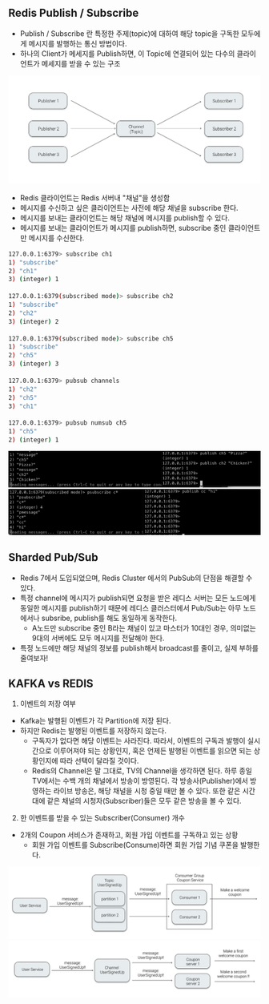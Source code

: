 ## Redis Publish / Subscribe
- Publish / Subscribe 란 특정한 주제(topic)에 대하여 해당 topic을 구독한 모두에게 메시지를 발행하는 통신 방법이다.
- 하나의 Client가 메세지를 Publish하면, 이 Topic에 연결되어 있는 다수의 클라이언트가 메세지를 받을 수 있는 구조

![img.png](img.png)

- Redis 클라이언트는 Redis 서버내 "채널"을 생성함
- 메시지를 수신하고 싶은 클라이언트는 사전에 해당 채널을 subscribe 한다.
- 메시지를 보내는 클라이언트는 해당 채널에 메시지를 publish할 수 있다.
- 메시지를 보내는 클라이언트가 메시지를 publish하면, subscribe 중인 클라이언트만 메시지를 수신한다.

```bash
127.0.0.1:6379> subscribe ch1
1) "subscribe"
2) "ch1"
3) (integer) 1

127.0.0.1:6379(subscribed mode)> subscribe ch2
1) "subscribe"
2) "ch2"
3) (integer) 2

127.0.0.1:6379(subscribed mode)> subscribe ch5
1) "subscribe"
2) "ch5"
3) (integer) 3

127.0.0.1:6379> pubsub channels
1) "ch2"
2) "ch5"
3) "ch1"

127.0.0.1:6379> pubsub numsub ch5
1) "ch5"
2) (integer) 1
```

![img_3.png](img_3.png)
![img_4.png](img_4.png)

## Sharded Pub/Sub
- Redis 7에서 도입되었으며, Redis Cluster 에서의 PubSub의 단점을 해결할 수 있다.
- 특정 channel에 메시지가 publish되면 요청을 받은 레디스 서버는 모든 노드에게 동일한 메시지를 publish하기 때문에 레디스 클러스터에서 Pub/Sub는 아무 노드에서나 subsribe, publish를 해도 동일하게 동작한다.
  - A노드만 subscribe 중인 B라는 채널이 있고 마스터가 10대인 경우, 의미없는 9대의 서버에도 모두 메시지를 전달해야 한다.
- 특정 노드에만 해당 채널의 정보를 publish해서 broadcast를 줄이고, 실제 부하를 줄여보자!


## KAFKA vs REDIS
1. 이벤트의 저장 여부
- Kafka는 발행된 이벤트가 각 Partition에 저장 된다. 
- 하지만 Redis는 발행된 이벤트를 저장하지 않는다.
  - 구독자가 없다면 해당 이벤트는 사라진다. 따라서, 이벤트의 구독과 발행이 실시간으로 이루어져야 되는 상황인지, 혹은 언제든 발행된 이벤트를 읽으면 되는 상황인지에 따라 선택이 달라질 것이다.
  - Redis의 Channel은 말 그대로, TV의 Channel을 생각하면 된다. 하루 종일 TV에서는 수백 개의 채널에서 방송이 방영된다. 각 방송사(Publisher)에서 방영하는 라이브 방송은, 해당 채널을 시청 중일 때만 볼 수 있다. 또한 같은 시간대에 같은 채널의 시청자(Subscriber)들은 모두 같은 방송을 볼 수 있다.  

2. 한 이벤트를 받을 수 있는 Subscriber(Consumer) 개수
- 2개의 Coupon 서비스가 존재하고, 회원 가입 이벤트를 구독하고 있는 상황
  - 회원 가입 이벤트를 Subscribe(Consume)하면 회원 가입 기념 쿠폰을 발행한다.

![img_1.png](img_1.png)
![img_2.png](img_2.png)

[//]: # (- 특정 플러그인을 Gateway로부터 서버 부팅될 때 가져다가 사용하는 상황)

[//]: # (![img_5.png]&#40;img_5.png&#41;)

[//]: # (![img_6.png]&#40;img_6.png&#41;)
